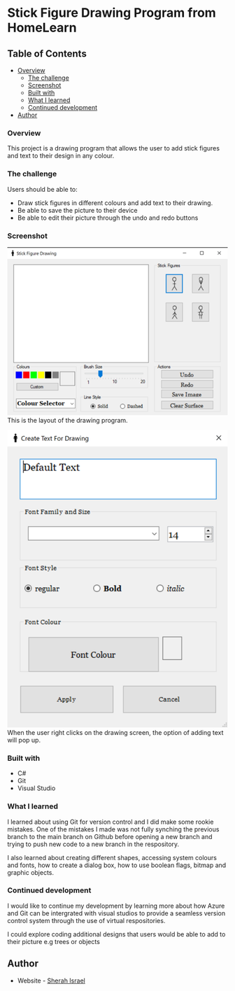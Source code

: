 # Stick Figure Drawing Program from HomeLearn

## Table of Contents

- [Overview](#overview)
  - [The challenge](#the-challenge)
  - [Screenshot](#screenshot)
  - [Built with](#built-with)
  - [What I learned](#what-i-learned)
  - [Continued development](#continued-development)
- [Author](#author)

### Overview
This project is a drawing program that allows the user to add stick figures and text to their design in any colour. 

### The challenge

Users should be able to:

- Draw stick figures in different colours and add text to their drawing.
- Be able to save the picture to their device
- Be able to edit their picture through the undo and redo buttons

### Screenshot

![ScreenShot](StickFigureDrawingProgram.png)
This is the layout of the drawing program.

![ScreenShot](TextForm.png)
When the user right clicks on the drawing screen, the option of adding text will pop up.

### Built with

- C#
- Git
- Visual Studio


### What I learned

I learned about using Git for version control and I did make some rookie mistakes. One of the mistakes I made was not fully synching the previous branch 
to the main branch on Github before opening a new branch and trying to push new code to a new branch in the respository.

I also learned about creating different shapes, accessing system colours and fonts, how to create a dialog box, how to use boolean flags, bitmap and graphic objects. 

### Continued development

I would like to continue my development by learning more about how Azure and Git can be intergrated with visual studios to provide a seamless version control system 
through the use of virtual respositories.

I could explore coding additional designs that users would be able to add to their picture e.g trees or objects

## Author

- Website - [Sherah Israel](https://sherahisrael.github.io/-/)
